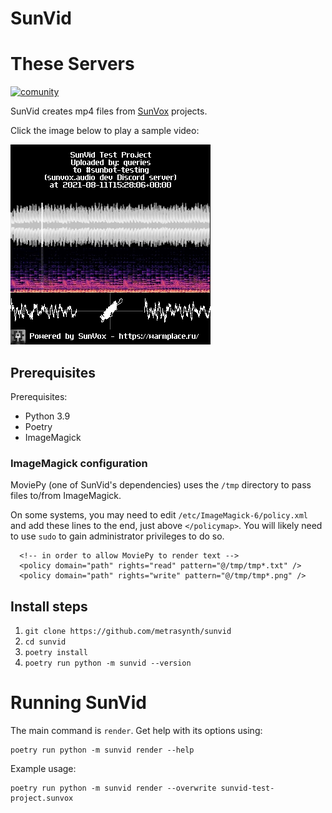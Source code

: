 # SunVid

# These Servers

[![comunity](https://img.shields.io/badge/chat%20on-discord-7289DA?logo=discord&logoColor=white)](https://discord.gg/2wVhZJjYTv)

SunVid creates mp4 files from [SunVox](https://warmplace.ru/soft/sunvox/) projects.

Click the image below to play a sample video:

[![SunVid test project video](sunvox-test-project.png)](sunvid-test-project.mp4)

## Prerequisites

Prerequisites:

- Python 3.9
- Poetry
- ImageMagick

### ImageMagick configuration

MoviePy (one of SunVid's dependencies) uses the `/tmp` directory
to pass files to/from ImageMagick.

On some systems, you may need to edit `/etc/ImageMagick-6/policy.xml`
and add these lines to the end, just above `</policymap>`.
You will likely need to use `sudo` to gain administrator privileges to do so.

```
  <!-- in order to allow MoviePy to render text -->
  <policy domain="path" rights="read" pattern="@/tmp/tmp*.txt" />
  <policy domain="path" rights="write" pattern="@/tmp/tmp*.png" />
```

## Install steps

1. `git clone https://github.com/metrasynth/sunvid`
2. `cd sunvid`
3. `poetry install`
4. `poetry run python -m sunvid --version`

# Running SunVid

The main command is `render`. Get help with its options using:

    poetry run python -m sunvid render --help

Example usage:

    poetry run python -m sunvid render --overwrite sunvid-test-project.sunvox
